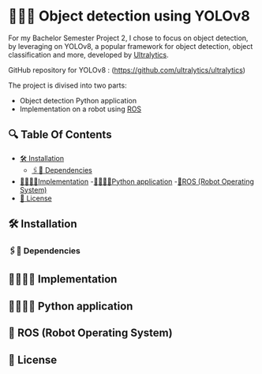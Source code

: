 # 👩‍💻📸 Object detection using YOLOv8

For my Bachelor Semester Project 2, I chose to focus on object detection, by leveraging on YOLOv8, 
a popular framework for object detection, object classification and more, developed by [Ultralytics](https://github.com/ultralytics).

GitHub repository for YOLOv8 : (https://github.com/ultralytics/ultralytics)

The project is divised into two parts:
* Object detection Python application
* Implementation on a robot using [ROS](https://www.ros.org/)

## 🔍 Table Of Contents

- [🛠 Installation](#installation)
  - [🖇️🔧 Dependencies](#dependencies)
- [👨🏻‍💻📝Implementation](#implementation)
  -[🐍👩🏻‍💻Python application](#application)
  -[🤖ROS (Robot Operating System)](#ROS) 
- [🧾 License](#license)

## 🛠️ Installation <a id="installation"></a>
### 🖇️🔧 Dependencies <a id="dependencies"></a>
## 👨🏻‍💻📝 Implementation <a id="implementation"></a>
## 🐍👩🏻‍💻 Python application <a id="application"></a>
## 🤖 ROS (Robot Operating System) <a id="ROS"></a>
## 🧾 License <a id="license"></a>



